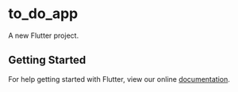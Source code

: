 # to_do_app

A new Flutter project.

## Getting Started

For help getting started with Flutter, view our online
[documentation](https://flutter.io/).
